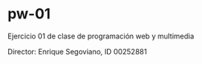 # pw-01
Ejercicio 01 de clase de programación web y multimedia

Director: Enrique Segoviano, ID 00252881
